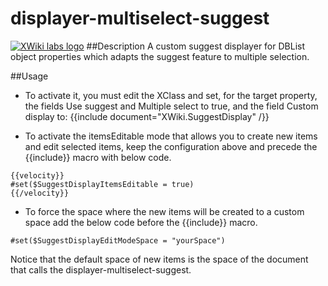 displayer-multiselect-suggest
=============================

[![XWiki labs logo](https://labs.xwiki.com/xwiki/bin/download/Developments/Xlabs/xwiki-labs-project.png "XWiki labs")](https://labs.xwiki.com/xwiki/bin/view/Main/WebHome)
##Description
A custom suggest displayer for DBList object properties which adapts the suggest feature to multiple selection.

##Usage
* To activate it, you must edit the XClass and set, for the target property, the fields Use suggest and Multiple select to true, and the field Custom display to:
{{include document="XWiki.SuggestDisplay" /}}

* To activate the itemsEditable mode that allows you to create new items and edit selected items, keep the configuration above and precede the {{include}} macro with below code.

```
{{velocity}}
#set($SuggestDisplayItemsEditable = true)
{{/velocity}}
```
* To force the space where the new items will be created to a custom space add the below code before the {{include}} macro.

`#set($SuggestDisplayEditModeSpace = "yourSpace")`

Notice that the default space of new items is the space of the document that calls the displayer-multiselect-suggest. 
